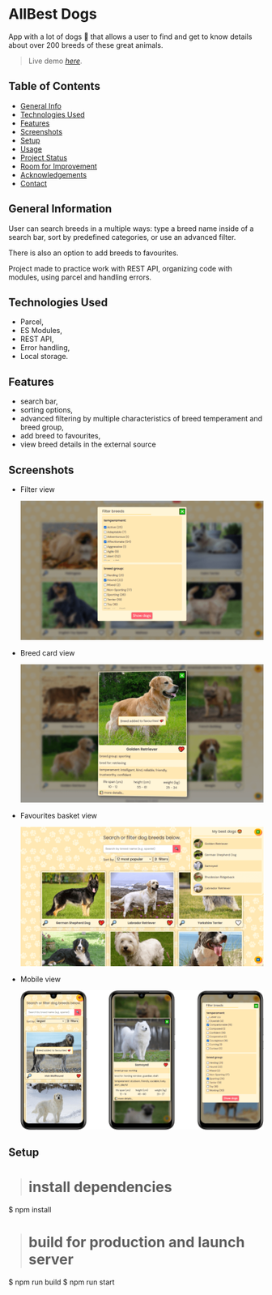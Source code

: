 # AllBest Dogs

App with a lot of dogs 🐶 that allows a user to find and get to know details about over 200 breeds of these great animals.

> Live demo [_here_](https://allbestdogs.netlify.app/).

## Table of Contents

- [General Info](#general-information)
- [Technologies Used](#technologies-used)
- [Features](#features)
- [Screenshots](#screenshots)
- [Setup](#setup)
- [Usage](#usage)
- [Project Status](#project-status)
- [Room for Improvement](#room-for-improvement)
- [Acknowledgements](#acknowledgements)
- [Contact](#contact)
<!-- * [License](#license) -->

## General Information

User can search breeds in a multiple ways: type a breed name inside of a search bar, sort by predefined categories, or use an advanced filter.

There is also an option to add breeds to favourites.

Project made to practice work with REST API, organizing code with modules, using parcel and handling errors.

## Technologies Used

- Parcel,
- ES Modules,
- REST API,
- Error handling,
- Local storage.

## Features

- search bar,
- sorting options,
- advanced filtering by multiple characteristics of breed temperament and breed group,
- add breed to favourites,
- view breed details in the external source

## Screenshots

- Filter view

  ![Example screenshot](src/imgs/screenshot-1.png)

- Breed card view

  ![Example screenshot](src/imgs/screenshot-2.png)

- Favourites basket view

  ![Example screenshot](src/imgs/screenshot-3.png)

- Mobile view

  ![Example screenshot](src/imgs/screenshot-4.png)

## Setup

> # install dependencies

$ npm install

> # build for production and launch server

$ npm run build
$ npm run start
